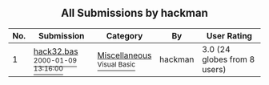 ﻿<div align="center">

## All Submissions by hackman

</div>

No.  | Submission | Category | By   | User Rating
---- | ---------- | -------- | ---- | -----------
1 | [hack32\.bas<br /><sup>2000-01-09 13:16:00</sup>](https://github.com/Planet-Source-Code/hackman-hack32-bas__1-5392) | [Miscellaneous<br /><sup>Visual Basic</sup>](../ByCategory/miscellaneous__1-1.md) | hackman | 3.0 (24 globes from 8 users)
